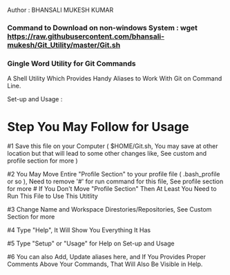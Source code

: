Author : BHANSALI MUKESH KUMAR

### Command to Download on non-windows System : wget https://raw.githubusercontent.com/bhansali-mukesh/Git_Utility/master/Git.sh
### Gingle Word Utility for Git Commands
A Shell Utility Which Provides Handy Aliases to Work With Git on Command Line.

Set-up and Usage :
# Step You May Follow for Usage
  #1 Save this file on your Computer ( $HOME/Git.sh, You may save at other location but that will lead to some other changes like, See    custom and profile section for more )
  
  #2 You May Move Entire "Profile Section" to your profile file ( .bash_profile or so ), Need to remove '#' for run command for this file,  See profile section for more
      # If You Don't Move "Profile Section" Then At Least You Need to Run This File to Use This Utitlity
  
  #3 Change Name and Workspace Direstories/Repositories, See Custom Section for more
  
  #4 Type "Help", It Will Show You Everything It Has
  
  #5 Type "Setup" or "Usage" for Help on Set-up and Usage
  
  #6 You can also Add, Update aliases here, and If You Provides Proper Comments Above Your Commands, That Will Also Be Visible in Help.
